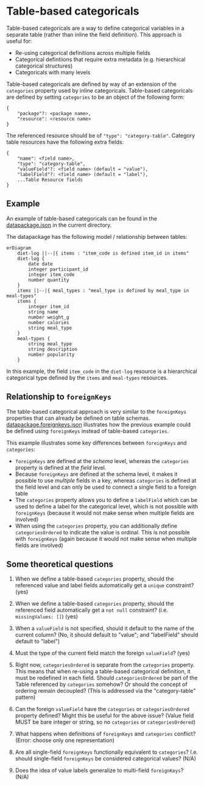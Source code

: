 # Table-based categoricals

Table-based categoricals are a way to define categorical variables in a separate
table (rather than inline the field definition). This approach is useful for:

- Re-using categorical definitions across multiple fields
- Categorical defintiions that require extra metadata (e.g. hierarchical
  categorical structures)
- Categoricals with many levels

Table-based categoricals are defined by way of an extension of the `categories`
property used by inline categoricals. Table-based categoricals are defined by
setting `categories` to be an object of the following form:

```
{
    "package"?: <package name>,
    "resource": <resource name>
}
```

The referenced resource should be of `"type": "category-table"`. Category table
resources have the following extra fields:

```
{
    "name": <field name>,
    "type": "category-table",
    "valueField"?: <field name> (default = "value"),
    "labelField"?: <field name> (default = "label"),
    ...Table Resource fields
}
```

## Example

An example of table-based categoricals can be found in the
[datapackage.json](./datapackage.json) in the current directory.

The datapackage has the following model / relationship between tables:

```mermaid
erDiagram
    diet-log ||--|{ items : "item_code is defined item_id in items"
    diet-log {
        date date
        integer participant_id
        integer item_code
        number quantity
    }
    items ||--|{ meal_types : "meal_type is defined by meal_type in meal-types"
    items {
        integer item_id
        string name
        number weight_g
        number calories
        string meal_type
    }
    meal-types {
        string meal_type
        string description
        number popularity
    }
```

In this example, the field `item_code` in the `diet-log` resource is a
hierarchical categorical type defined by the `items` and `meal-types` resources.

## Relationship to `foreignKeys`

The table-based categorical approach is very similar to the `foreignKeys`
properties that can already be defined on table schemas.
[datapackage.foreignkeys.json](./datapackage.foreignkeys.json) illustrates how
the previous example could be defined using `foreignKeys` instead of table-based
`categories`.

This example illustrates some key differences between `foreignKeys` and
`categories`:

- `foreignKeys` are defined at the _schema_ level, whereas the `categories`
  property is defined at the _field_ level.
- Because `foreignKeys` are defined at the schema level, it makes it possible to
  use _multiple_ fields in a key, whereas `categories` is defined at the field
  level and can only be used to connect a single field to a foreign table
- The `categories` property allows you to define a `labelField` which can be
  used to define a label for the categorical level, which is not possible with
  `foreignKeys` (because it would not make sense when multiple fields are
  involved)
- When using the `categories` property, you can additionally define
  `categoriesOrdered` to indicate the value is ordinal. This is not possible
  with `foreignKeys` (again because it would not make sense when multiple fields
  are involved)

## Some theoretical questions

1. When we define a table-based `categories` property, should the referenced
   value and label fields automatically get a `unique` constraint? (yes)

1. When we define a table-based `categories` property, should the referenced
   field automatically get a `not null` constraint? (i.e. `missingValues: []`)
   (yes)

1. When a `valueField` is not specified, should it default to the name of the
   current column? (No, it should default to "value"; and "labelField" should
   default to "label")

1. Must the type of the current field match the foreign `valueField`? (yes)

1. Right now, `categoriesOrdered` is separate from the `categories` property.
   This means that when re-using a table-based categorical definition, it must
   be redefined in each field. Should `categoriesOrdered` be part of the Table
   referenced by `categories` somehow? Or should the concept of ordering remain
   decoupled? (This is addressed via the "category-table" pattern)

1. Can the foreign `valueField` have the `categories` or `categoriesOrdered`
   property defined? Might this be useful for the above issue? (Value field MUST
   be bare integer or string, so no `categories` or `categoriesOrdered`)

1. What happens when definitions of `foreignKeys` and `categories` conflict?
   (Error: choose only one representation)

1. Are all single-field `foreignKeys` functionally equivalent to `categories`?
   I.e. should single-field `foreignKeys` be considered categorical values?
   (N/A)

1. Does the idea of value labels generalize to multi-field `foreignKeys`? (N/A)
